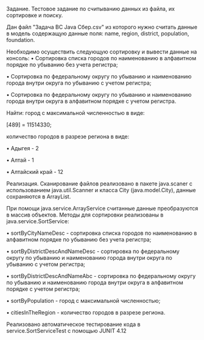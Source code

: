 Задание.
Тестовое задание по считыванию данных из файла, их сортировке и поиску. 

Дан файл "Задача ВС Java Сбер.csv" из которого нужно считать данные в модель содержащую 
данные поля: namе, region, district, population, foundation.

Необходимо осуществить следующую сортировку и вывести данные на консоль:
• Сортировка списка городов по наименованию в алфавитном порядке по убыванию без учета регистра;

• Сортировка по федеральному округу по убыванию и наименованию города внутри округа по убыванию с учетом регистра;

• Сортировка по федеральному округу по убыванию и наименованию города внутри округа в алфавитном порядке с учетом регистра.

Найти:
город с максимальной численностью в виде:

[489] = 11514330;

количество городов в разрезе региона в виде:

• Адыгея - 2

• Алтай - 1

• Алтайский край - 12

Реализация.
Сканирование файлов реализовано в пакете java.scaner с использованием java.util.Scanner и класса City (java.model.City), данные сохраняются в ArrayList.

При помощи java.service.ArrayService считанные данные преобразуются в массив объектов. Методы для сортировки реализованы в java.service.SortService:

• sortByCityNameDesc - cортировка списка городов по наименованию в алфавитном порядке по убыванию без учета регистра;

• sortByDistrictDescAndNameDesc - cортировка по федеральному округу по убыванию и наименованию города внутри округа по убыванию с учетом регистра;

• sortByDistrictDescAndNameAbc - сортировка по федеральному округу по убыванию и наименованию города внутри округа в алфавитном порядке с учетом регистра;

• sortByPopulation - город с максимальной численностью;

• citiesInTheRegion - количество городов в разрезе региона.

Реализовано автоматическое тестирование кода в service.SortServiceTest с помощью JUNIT 4.12
